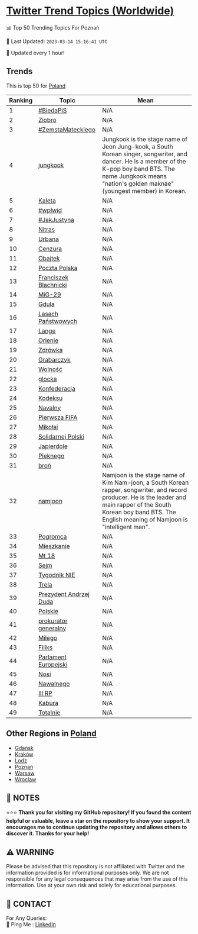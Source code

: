[Twitter Trend Topics (Worldwide)](https://github.com/ErcinDedeoglu/Twitter-Trend-Topics)
==========


📊 Top 50 Trending Topics For Poznań

📆 Last Updated: `2023-03-14 15:16:41 UTC`

🔧 Updated every 1 hour!


## Trends

This is top 50 for [Poland](</Poland>)

| Ranking | Topic | Mean |
| ------- | ------------ | ------------ |
| 1 | [#BiedaPiS](http://twitter.com/search?q=%23BiedaPiS) | N/A |
| 2 | [Ziobro](http://twitter.com/search?q=Ziobro) | N/A |
| 3 | [#ZemstaMateckiego](http://twitter.com/search?q=%23ZemstaMateckiego) | N/A |
| 4 | [jungkook](http://twitter.com/search?q=jungkook) | Jungkook is the stage name of Jeon Jung-kook, a South Korean singer, songwriter, and dancer. He is a member of the K-pop boy band BTS. The name Jungkook means "nation's golden maknae" (youngest member) in Korean. |
| 5 | [Kaleta](http://twitter.com/search?q=Kaleta) | N/A |
| 6 | [#wpłwid](http://twitter.com/search?q=%23wp%c5%82wid) | N/A |
| 7 | [#JakJustyna](http://twitter.com/search?q=%23JakJustyna) | N/A |
| 8 | [Nitras](http://twitter.com/search?q=Nitras) | N/A |
| 9 | [Urbana](http://twitter.com/search?q=Urbana) | N/A |
| 10 | [Cenzura](http://twitter.com/search?q=Cenzura) | N/A |
| 11 | [Obajtek](http://twitter.com/search?q=Obajtek) | N/A |
| 12 | [Poczta Polska](http://twitter.com/search?q=Poczta+Polska) | N/A |
| 13 | [Franciszek Blachnicki](http://twitter.com/search?q=Franciszek+Blachnicki) | N/A |
| 14 | [MiG-29](http://twitter.com/search?q=MiG-29) | N/A |
| 15 | [Gdula](http://twitter.com/search?q=Gdula) | N/A |
| 16 | [Lasach Państwowych](http://twitter.com/search?q=Lasach+Pa%c5%84stwowych) | N/A |
| 17 | [Lange](http://twitter.com/search?q=Lange) | N/A |
| 18 | [Orlenie](http://twitter.com/search?q=Orlenie) | N/A |
| 19 | [Zdrówka](http://twitter.com/search?q=Zdr%c3%b3wka) | N/A |
| 20 | [Grabarczyk](http://twitter.com/search?q=Grabarczyk) | N/A |
| 21 | [Wolność](http://twitter.com/search?q=Wolno%c5%9b%c4%87) | N/A |
| 22 | [glocka](http://twitter.com/search?q=glocka) | N/A |
| 23 | [Konfederacja](http://twitter.com/search?q=Konfederacja) | N/A |
| 24 | [Kodeksu](http://twitter.com/search?q=Kodeksu) | N/A |
| 25 | [Navalny](http://twitter.com/search?q=Navalny) | N/A |
| 26 | [Pierwsza FIFA](http://twitter.com/search?q=Pierwsza+FIFA) | N/A |
| 27 | [Mikołaj](http://twitter.com/search?q=Miko%c5%82aj) | N/A |
| 28 | [Solidarnej Polski](http://twitter.com/search?q=Solidarnej+Polski) | N/A |
| 29 | [Japierdole](http://twitter.com/search?q=Japierdole) | N/A |
| 30 | [Pięknego](http://twitter.com/search?q=Pi%c4%99knego) | N/A |
| 31 | [broń](http://twitter.com/search?q=bro%c5%84) | N/A |
| 32 | [namjoon](http://twitter.com/search?q=namjoon) | Namjoon is the stage name of Kim Nam-joon, a South Korean rapper, songwriter, and record producer. He is the leader and main rapper of the South Korean boy band BTS. The English meaning of Namjoon is "intelligent man". |
| 33 | [Pogromca](http://twitter.com/search?q=Pogromca) | N/A |
| 34 | [Mieszkanie](http://twitter.com/search?q=Mieszkanie) | N/A |
| 35 | [Mt 18](http://twitter.com/search?q=Mt+18) | N/A |
| 36 | [Sejm](http://twitter.com/search?q=Sejm) | N/A |
| 37 | [Tygodnik NIE](http://twitter.com/search?q=Tygodnik+NIE) | N/A |
| 38 | [Trela](http://twitter.com/search?q=Trela) | N/A |
| 39 | [Prezydent Andrzej Duda](http://twitter.com/search?q=Prezydent+Andrzej+Duda) | N/A |
| 40 | [Polskie](http://twitter.com/search?q=Polskie) | N/A |
| 41 | [prokurator generalny](http://twitter.com/search?q=prokurator+generalny) | N/A |
| 42 | [Milego](http://twitter.com/search?q=Milego) | N/A |
| 43 | [Filiks](http://twitter.com/search?q=Filiks) | N/A |
| 44 | [Parlament Europejski](http://twitter.com/search?q=Parlament+Europejski) | N/A |
| 45 | [Nosi](http://twitter.com/search?q=Nosi) | N/A |
| 46 | [Nawalnego](http://twitter.com/search?q=Nawalnego) | N/A |
| 47 | [III RP](http://twitter.com/search?q=III+RP) | N/A |
| 48 | [Kabura](http://twitter.com/search?q=Kabura) | N/A |
| 49 | [Totalnie](http://twitter.com/search?q=Totalnie) | N/A |



## Other Regions in [Poland](</Poland>)

* [Gdańsk](</Poland/Gdańsk.md>)
* [Kraków](</Poland/Kraków.md>)
* [Lodz](</Poland/Lodz.md>)
* [Poznań](</Poland/Poznań.md>)
* [Warsaw](</Poland/Warsaw.md>)
* [Wroclaw](</Poland/Wroclaw.md>)



## 📝 NOTES

⭐⭐⭐ **Thank you for visiting my GitHub repository! If you found the content helpful or valuable, leave a star on the repository to show your support. It encourages me to continue updating the repository and allows others to discover it. Thanks for your help!**


## ⚠️ WARNING

Please be advised that this repository is not affiliated with Twitter and the information provided is for informational purposes only. We are not responsible for any legal consequences that may arise from the use of this information. Use at your own risk and solely for educational purposes.


## 📨 CONTACT

 For Any Queries:  
            🏓 Ping Me : [LinkedIn](https://www.linkedin.com/in/ercindedeoglu/)
